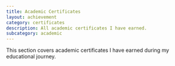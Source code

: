 ```yaml
---
title: Academic Certificates
layout: achievement
category: certificates
description: All academic certificates I have earned.
subcategory: academic
---
```


This section covers academic certificates I have earned during my educational journey.
